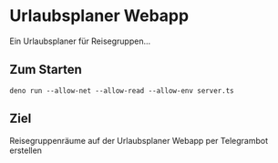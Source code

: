# Urlaubsplaner Webapp
Ein Urlaubsplaner für Reisegruppen...

## Zum Starten
```
deno run --allow-net --allow-read --allow-env server.ts
```

## Ziel
Reisegruppenräume auf der Urlaubsplaner Webapp per Telegrambot erstellen 
